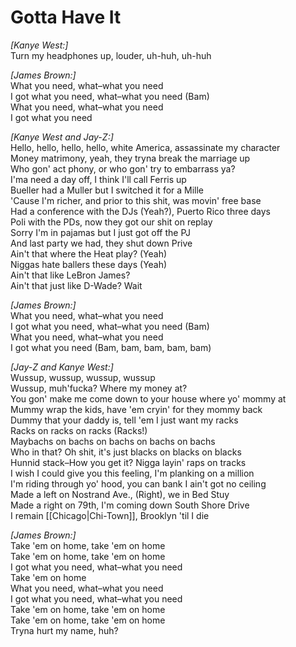 # Gotta Have It

_[Kanye West:]_  
Turn my headphones up, louder, uh-huh, uh-huh  

_[James Brown:]_  
What you need, what–what you need  
I got what you need, what–what you need (Bam)  
What you need, what–what you need  
I got what you need  

_[Kanye West and Jay-Z:]_  
Hello, hello, hello, hello, white America, assassinate my character  
Money matrimony, yeah, they tryna break the marriage up  
Who gon' act phony, or who gon' try to embarrass ya?  
I'ma need a day off, I think I'll call Ferris up  
Bueller had a Muller but I switched it for a Mille  
'Cause I'm richer, and prior to this shit, was movin' free base  
Had a conference with the DJs (Yeah?), Puerto Rico three days  
Poli with the PDs, now they got our shit on replay  
Sorry I'm in pajamas but I just got off the PJ  
And last party we had, they shut down Prive  
Ain't that where the Heat play? (Yeah)  
Niggas hate ballers these days (Yeah)  
Ain't that like LeBron James?  
Ain't that just like D-Wade? Wait  

_[James Brown:]_  
What you need, what–what you need  
I got what you need, what–what you need (Bam)  
What you need, what–what you need  
I got what you need (Bam, bam, bam, bam, bam)  

_[Jay-Z and Kanye West:]_  
Wussup, wussup, wussup, wussup  
Wussup, muh'fucka? Where my money at?  
You gon' make me come down to your house where yo' mommy at  
Mummy wrap the kids, have 'em cryin' for they mommy back  
Dummy that your daddy is, tell 'em I just want my racks  
Racks on racks on racks (Racks!)  
Maybachs on bachs on bachs on bachs on bachs  
Who in that? Oh shit, it's just blacks on blacks on blacks  
Hunnid stack–How you get it? Nigga layin' raps on tracks  
I wish I could give you this feeling, I'm planking on a million  
I'm riding through yo' hood, you can bank I ain't got no ceiling  
Made a left on Nostrand Ave., (Right), we in Bed Stuy  
Made a right on 79th, I'm coming down South Shore Drive  
I remain [[Chicago|Chi-Town]], Brooklyn 'til I die  

_[James Brown:]_  
Take 'em on home, take 'em on home  
Take 'em on home, take 'em on home  
I got what you need, what–what you need  
Take 'em on home  
What you need, what–what you need  
I got what you need, what–what you need  
Take 'em on home, take 'em on home  
Take 'em on home, take 'em on home  
Tryna hurt my name, huh?
